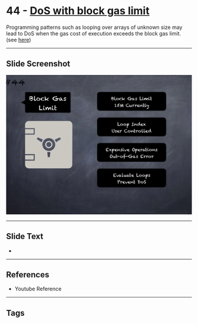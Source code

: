 # 44 - [DoS with block gas limit](DoS%20with%20block%20gas%20limit.md)
Programming patterns such as looping over arrays of unknown size may lead to DoS when the gas cost of execution exceeds the block gas limit. (see [here](https://swcregistry.io/docs/SWC-128))

___
## Slide Screenshot
![044.png](../images/pitfalls_and_best_practices101/044.png)
___
## Slide Text
- 
___
## References
- Youtube Reference
___
## Tags